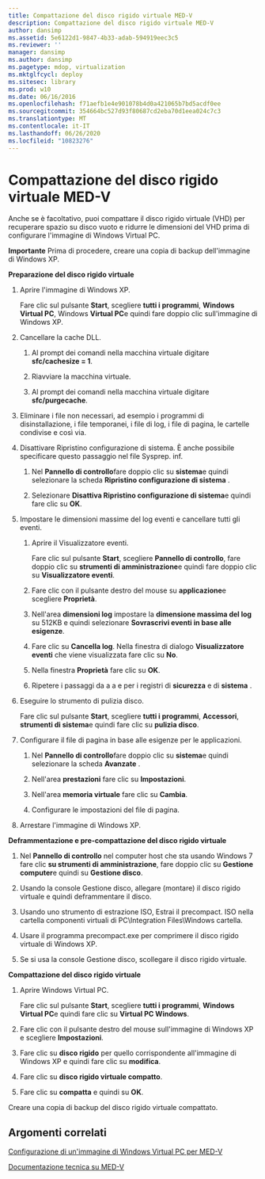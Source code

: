```yaml
---
title: Compattazione del disco rigido virtuale MED-V
description: Compattazione del disco rigido virtuale MED-V
author: dansimp
ms.assetid: 5e6122d1-9847-4b33-adab-594919eec3c5
ms.reviewer: ''
manager: dansimp
ms.author: dansimp
ms.pagetype: mdop, virtualization
ms.mktglfcycl: deploy
ms.sitesec: library
ms.prod: w10
ms.date: 06/16/2016
ms.openlocfilehash: f71aefb1e4e901078b4d0a421065b7bd5acdf0ee
ms.sourcegitcommit: 354664bc527d93f80687cd2eba70d1eea024c7c3
ms.translationtype: MT
ms.contentlocale: it-IT
ms.lasthandoff: 06/26/2020
ms.locfileid: "10823276"
---
```

# Compattazione del disco rigido virtuale MED-V


Anche se è facoltativo, puoi compattare il disco rigido virtuale (VHD) per recuperare spazio su disco vuoto e ridurre le dimensioni del VHD prima di configurare l'immagine di Windows Virtual PC.

**Importante**  Prima di procedere, creare una copia di backup dell'immagine di Windows XP.

 

**Preparazione del disco rigido virtuale**

1.  Aprire l'immagine di Windows XP.

    Fare clic sul pulsante **Start**, scegliere **tutti i programmi**, **Windows Virtual PC**, Windows **Virtual PC**e quindi fare doppio clic sull'immagine di Windows XP.

2.  Cancellare la cache DLL.

    1.  Al prompt dei comandi nella macchina virtuale digitare **sfc/cachesize = 1**.

    2.  Riavviare la macchina virtuale.

    3.  Al prompt dei comandi nella macchina virtuale digitare **sfc/purgecache**.

3.  Eliminare i file non necessari, ad esempio i programmi di disinstallazione, i file temporanei, i file di log, i file di pagina, le cartelle condivise e così via.

4.  Disattivare Ripristino configurazione di sistema. È anche possibile specificare questo passaggio nel file Sysprep. inf.

    1.  Nel **Pannello di controllo**fare doppio clic su **sistema**e quindi selezionare la scheda **Ripristino configurazione di sistema** .

    2.  Selezionare **Disattiva Ripristino configurazione di sistema**e quindi fare clic su **OK**.

5.  Impostare le dimensioni massime del log eventi e cancellare tutti gli eventi.

    1.  Aprire il Visualizzatore eventi.

        Fare clic sul pulsante **Start**, scegliere **Pannello di controllo**, fare doppio clic su **strumenti di amministrazione**e quindi fare doppio clic su **Visualizzatore eventi**.

    2.  Fare clic con il pulsante destro del mouse su **applicazione**e scegliere **Proprietà**.

    3.  Nell'area **dimensioni log** impostare la **dimensione massima del log** su 512KB e quindi selezionare **Sovrascrivi eventi in base alle esigenze**.

    4.  Fare clic su **Cancella log**. Nella finestra di dialogo **Visualizzatore eventi** che viene visualizzata fare clic su **No**.

    5.  Nella finestra **Proprietà** fare clic su **OK**.

    6.  Ripetere i passaggi da a a e per i registri di **sicurezza** e di **sistema** .

6.  Eseguire lo strumento di pulizia disco.

    Fare clic sul pulsante **Start**, scegliere **tutti i programmi**, **Accessori**, **strumenti di sistema**e quindi fare clic su **pulizia disco**.

7.  Configurare il file di pagina in base alle esigenze per le applicazioni.

    1.  Nel **Pannello di controllo**fare doppio clic su **sistema**e quindi selezionare la scheda **Avanzate** .

    2.  Nell'area **prestazioni** fare clic su **Impostazioni**.

    3.  Nell'area **memoria virtuale** fare clic su **Cambia**.

    4.  Configurare le impostazioni del file di pagina.

8.  Arrestare l'immagine di Windows XP.

**Deframmentazione e pre-compattazione del disco rigido virtuale**

1.  Nel **Pannello di controllo** nel computer host che sta usando Windows 7 fare clic **su strumenti di amministrazione**, fare doppio clic su **Gestione computer**e quindi su **Gestione disco**.

2.  Usando la console Gestione disco, allegare (montare) il disco rigido virtuale e quindi deframmentare il disco.

3.  Usando uno strumento di estrazione ISO, Estrai il precompact. ISO nella cartella componenti virtuali di PC\\Integration Files\\Windows cartella.

4.  Usare il programma precompact.exe per comprimere il disco rigido virtuale di Windows XP.

5.  Se si usa la console Gestione disco, scollegare il disco rigido virtuale.

**Compattazione del disco rigido virtuale**

1.  Aprire Windows Virtual PC.

    Fare clic sul pulsante **Start**, scegliere **tutti i programmi**, **Windows Virtual PC**e quindi fare clic su **Virtual PC Windows**.

2.  Fare clic con il pulsante destro del mouse sull'immagine di Windows XP e scegliere **Impostazioni**.

3.  Fare clic su **disco rigido** per quello corrispondente all'immagine di Windows XP e quindi fare clic su **modifica**.

4.  Fare clic su **disco rigido virtuale compatto**.

5.  Fare clic su **compatta** e quindi su **OK**.

Creare una copia di backup del disco rigido virtuale compattato.

## Argomenti correlati


[Configurazione di un'immagine di Windows Virtual PC per MED-V](configuring-a-windows-virtual-pc-image-for-med-v.md)

[Documentazione tecnica su MED-V](technical-reference-for-med-v.md)

 

 





